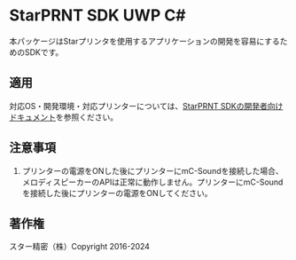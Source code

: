 # StarPRNT SDK UWP C#

本パッケージはStarプリンタを使用するアプリケーションの開発を容易にするためのSDKです。

## 適用


対応OS・開発環境・対応プリンターについては、[StarPRNT SDKの開発者向けドキュメント](https://www.star-m.jp/products/s_print/sdk/starprnt_sdk/manual/uwp_csharp/en/index.html)を参照ください。

## 注意事項

1. プリンターの電源をONした後にプリンターにmC-Soundを接続した場合、メロディスピーカーのAPIは正常に動作しません。プリンターにmC-Soundを接続した後にプリンターの電源をONしてください。

## 著作権

スター精密（株）Copyright 2016-2024
